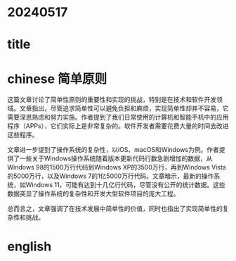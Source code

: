 
# 20240517

# title 

# chinese 简单原则
这篇文章讨论了简单性原则的重要性和实现的挑战，特别是在技术和软件开发领域。文章指出，尽管追求简单性可以避免负担和麻烦，实现简单性却并不容易，它需要深思熟虑和努力实施。作者提到了我们日常使用的计算机和智能手机中的应用程序（APPs），它们实际上是非常复杂的。软件开发者需要花费大量的时间去改进这些程序。

文章进一步提到了操作系统的复杂性，以iOS、macOS和Windows为例。作者提供了一些关于Windows操作系统随着版本更新代码行数急剧增加的数据，从Windows 98的1500万行代码到Windows XP的3500万行，再到Windows Vista的5000万行，以及Windows 7的1亿5000万行代码。文章暗示，最新的操作系统，如Windows 11，可能有达到十几亿行代码，尽管没有公开的统计数据。这些数据突显了操作系统的复杂性和开发大型软件项目的庞大工程。

总而言之，文章强调了在技术发展中简单性的价值，同时也指出了实现简单性的复杂性和挑战。

# english

